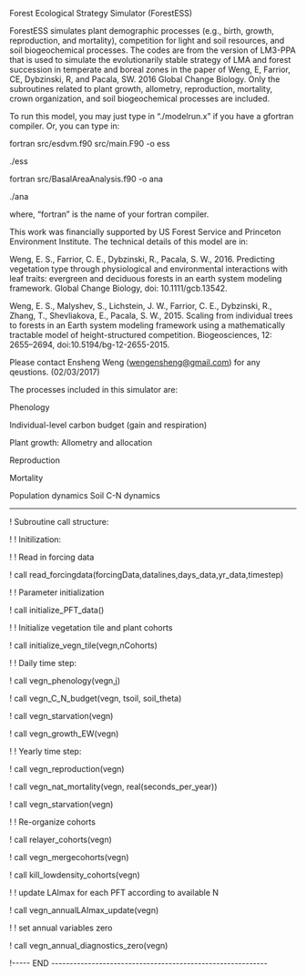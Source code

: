 Forest Ecological Strategy Simulator (ForestESS)

ForestESS simulates plant demographic processes (e.g., birth, growth, reproduction, and mortality), competition for light and soil resources, and soil biogeochemical processes. The codes are from the version of LM3-PPA that is used to simulate the evolutionarily stable strategy of LMA and forest succession in temperate and boreal zones in the paper of Weng, E, Farrior, CE, Dybzinski, R, and Pacala, SW. 2016 Global Change Biology. Only the subroutines related to plant growth, allometry, reproduction, mortality, crown organization, and soil biogeochemical processes are included.  

To run this model, you may just type in “./modelrun.x” if you have a gfortran compiler.
Or, you can type in:

fortran src/esdvm.f90 src/main.F90 -o ess

./ess

fortran src/BasalAreaAnalysis.f90 -o ana

./ana

where, “fortran” is the name of your fortran compiler.

This work was financially supported by US Forest Service and Princeton Environment Institute. The technical details of this model are in: 

Weng, E. S., Farrior, C. E., Dybzinski, R., Pacala, S. W., 2016. Predicting vegetation type through physiological and environmental interactions with leaf traits: evergreen and deciduous forests in an earth system modeling framework. Global Change Biology,  doi: 10.1111/gcb.13542.

Weng, E. S., Malyshev, S., Lichstein, J. W., Farrior, C. E., Dybzinski, R., Zhang, T., Shevliakova, E., Pacala, S. W., 2015. Scaling from individual trees to forests in an Earth system modeling framework using a mathematically tractable model of height-structured competition. Biogeosciences, 12: 2655–2694, doi:10.5194/bg-12-2655-2015.

Please contact Ensheng Weng (wengensheng@gmail.com) for any qeustions. (02/03/2017)

The processes included in this simulator are:

Phenology

Individual-level carbon budget (gain and respiration)

Plant growth: Allometry and allocation

Reproduction

Mortality

Population dynamics
Soil C-N dynamics


----------------------------------------

! Subroutine call structure:

! ! Initilization:

!     ! Read in forcing data

!     call read_forcingdata(forcingData,datalines,days_data,yr_data,timestep)

!     ! Parameter initialization

!     call initialize_PFT_data()

!     ! Initialize vegetation tile and plant cohorts

!     call initialize_vegn_tile(vegn,nCohorts)

! ! Daily time step:

!        call vegn_phenology(vegn,j)

!        call vegn_C_N_budget(vegn, tsoil, soil_theta)

!        call vegn_starvation(vegn)

!        call vegn_growth_EW(vegn)

! ! Yearly time step:

!            call vegn_reproduction(vegn)

!            call vegn_nat_mortality(vegn, real(seconds_per_year))

!            call vegn_starvation(vegn)

!            ! Re-organize cohorts

!            call relayer_cohorts(vegn)

!            call vegn_mergecohorts(vegn)

!            call kill_lowdensity_cohorts(vegn)

!            ! update LAImax for each PFT according to available N

!            call vegn_annualLAImax_update(vegn)

!            ! set annual variables zero

!            call vegn_annual_diagnostics_zero(vegn)

!----- END -----------------------------------------------------------



